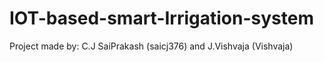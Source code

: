 # IOT-based-smart-Irrigation-system
Project made by:
C.J SaiPrakash (saicj376) and J.Vishvaja (Vishvaja)
